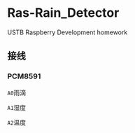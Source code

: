 # Ras-Rain_Detector

USTB Raspberry Development homework

##  接线

### PCM8591

`A0`雨滴

`A1`湿度

`A2`温度
